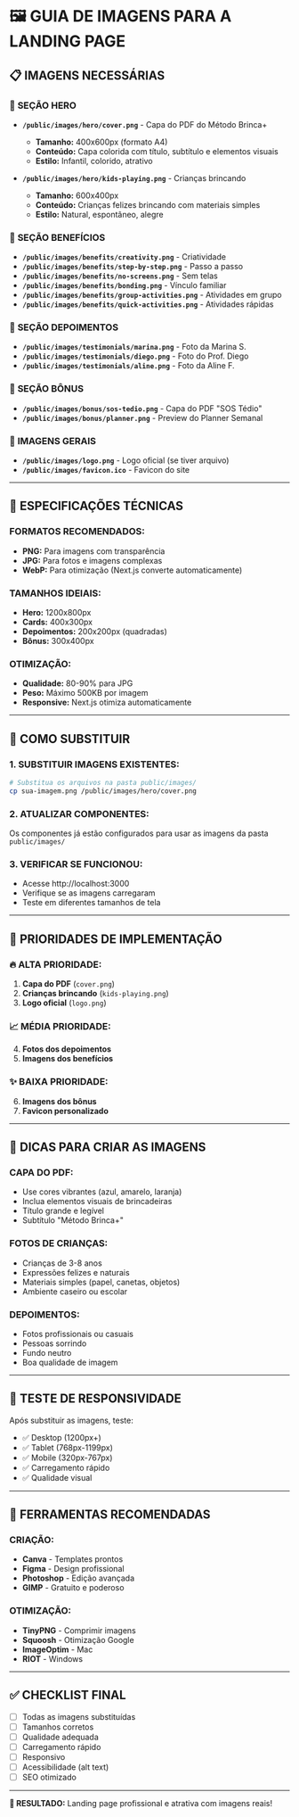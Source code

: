 # 🖼️ GUIA DE IMAGENS PARA A LANDING PAGE

## 📋 **IMAGENS NECESSÁRIAS**

### 🎯 **SEÇÃO HERO**
- **`/public/images/hero/cover.png`** - Capa do PDF do Método Brinca+
  - **Tamanho:** 400x600px (formato A4)
  - **Conteúdo:** Capa colorida com título, subtítulo e elementos visuais
  - **Estilo:** Infantil, colorido, atrativo

- **`/public/images/hero/kids-playing.png`** - Crianças brincando
  - **Tamanho:** 600x400px
  - **Conteúdo:** Crianças felizes brincando com materiais simples
  - **Estilo:** Natural, espontâneo, alegre

### 💎 **SEÇÃO BENEFÍCIOS**
- **`/public/images/benefits/creativity.png`** - Criatividade
- **`/public/images/benefits/step-by-step.png`** - Passo a passo
- **`/public/images/benefits/no-screens.png`** - Sem telas
- **`/public/images/benefits/bonding.png`** - Vínculo familiar
- **`/public/images/benefits/group-activities.png`** - Atividades em grupo
- **`/public/images/benefits/quick-activities.png`** - Atividades rápidas

### 👥 **SEÇÃO DEPOIMENTOS**
- **`/public/images/testimonials/marina.png`** - Foto da Marina S.
- **`/public/images/testimonials/diego.png`** - Foto do Prof. Diego
- **`/public/images/testimonials/aline.png`** - Foto da Aline F.

### 🎁 **SEÇÃO BÔNUS**
- **`/public/images/bonus/sos-tedio.png`** - Capa do PDF "SOS Tédio"
- **`/public/images/bonus/planner.png`** - Preview do Planner Semanal

### 📱 **IMAGENS GERAIS**
- **`/public/images/logo.png`** - Logo oficial (se tiver arquivo)
- **`/public/images/favicon.ico`** - Favicon do site

---

## 🎨 **ESPECIFICAÇÕES TÉCNICAS**

### **FORMATOS RECOMENDADOS:**
- **PNG:** Para imagens com transparência
- **JPG:** Para fotos e imagens complexas
- **WebP:** Para otimização (Next.js converte automaticamente)

### **TAMANHOS IDEIAIS:**
- **Hero:** 1200x800px
- **Cards:** 400x300px
- **Depoimentos:** 200x200px (quadradas)
- **Bônus:** 300x400px

### **OTIMIZAÇÃO:**
- **Qualidade:** 80-90% para JPG
- **Peso:** Máximo 500KB por imagem
- **Responsive:** Next.js otimiza automaticamente

---

## 🔧 **COMO SUBSTITUIR**

### **1. SUBSTITUIR IMAGENS EXISTENTES:**
```bash
# Substitua os arquivos na pasta public/images/
cp sua-imagem.png /public/images/hero/cover.png
```

### **2. ATUALIZAR COMPONENTES:**
Os componentes já estão configurados para usar as imagens da pasta `public/images/`

### **3. VERIFICAR SE FUNCIONOU:**
- Acesse http://localhost:3000
- Verifique se as imagens carregaram
- Teste em diferentes tamanhos de tela

---

## 🎯 **PRIORIDADES DE IMPLEMENTAÇÃO**

### **🔥 ALTA PRIORIDADE:**
1. **Capa do PDF** (`cover.png`)
2. **Crianças brincando** (`kids-playing.png`)
3. **Logo oficial** (`logo.png`)

### **📈 MÉDIA PRIORIDADE:**
4. **Fotos dos depoimentos**
5. **Imagens dos benefícios**

### **✨ BAIXA PRIORIDADE:**
6. **Imagens dos bônus**
7. **Favicon personalizado**

---

## 🚀 **DICAS PARA CRIAR AS IMAGENS**

### **CAPA DO PDF:**
- Use cores vibrantes (azul, amarelo, laranja)
- Inclua elementos visuais de brincadeiras
- Título grande e legível
- Subtítulo "Método Brinca+"

### **FOTOS DE CRIANÇAS:**
- Crianças de 3-8 anos
- Expressões felizes e naturais
- Materiais simples (papel, canetas, objetos)
- Ambiente caseiro ou escolar

### **DEPOIMENTOS:**
- Fotos profissionais ou casuais
- Pessoas sorrindo
- Fundo neutro
- Boa qualidade de imagem

---

## 📱 **TESTE DE RESPONSIVIDADE**

Após substituir as imagens, teste:
- ✅ Desktop (1200px+)
- ✅ Tablet (768px-1199px)
- ✅ Mobile (320px-767px)
- ✅ Carregamento rápido
- ✅ Qualidade visual

---

## 🎨 **FERRAMENTAS RECOMENDADAS**

### **CRIAÇÃO:**
- **Canva** - Templates prontos
- **Figma** - Design profissional
- **Photoshop** - Edição avançada
- **GIMP** - Gratuito e poderoso

### **OTIMIZAÇÃO:**
- **TinyPNG** - Comprimir imagens
- **Squoosh** - Otimização Google
- **ImageOptim** - Mac
- **RIOT** - Windows

---

## ✅ **CHECKLIST FINAL**

- [ ] Todas as imagens substituídas
- [ ] Tamanhos corretos
- [ ] Qualidade adequada
- [ ] Carregamento rápido
- [ ] Responsivo
- [ ] Acessibilidade (alt text)
- [ ] SEO otimizado

---

**🎯 RESULTADO:** Landing page profissional e atrativa com imagens reais!


